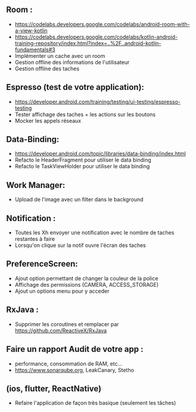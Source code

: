 
## Room :
  - https://codelabs.developers.google.com/codelabs/android-room-with-a-view-kotlin
  - https://codelabs.developers.google.com/codelabs/kotlin-android-training-repository/index.html?index=..%2F..android-kotlin-fundamentals#3
  - Implémenter un cache avec un room
  - Gestion offline des informations de l'utilisateur
  - Gestion offline des taches


## Espresso (test de votre application):
  - https://developer.android.com/training/testing/ui-testing/espresso-testing
  - Tester affichage des taches + les actions sur les boutons
  - Mocker les appels réseaux



## Data-Binding:
  - https://developer.android.com/topic/libraries/data-binding/index.html
  - Refacto le HeaderFragment pour utiliser le data binding
  - Refacto le TaskViewHolder pour utiliser le data binding



## Work Manager:
  - Upload de l'image avec un filter dans le background



## Notification : 
  - Toutes les Xh envoyer une notification avec le nombre de taches restantes à faire
  - Lorsqu'on clique sur la notif ouvre l'écran des taches



## PreferenceScreen:
  - Ajout option permettant de changer la couleur de la police
  - Affichage des permissions (CAMERA, ACCESS_STORAGE)
  - Ajout un options menu pour y acceder




## RxJava : 
  - Supprimer les coroutines et remplacer par https://github.com/ReactiveX/RxJava



## Faire un rapport Audit de votre app : 
  - performance, consommation de RAM, etc...
  - https://www.sonarqube.org, LeakCanary, Stetho




## (ios, flutter, ReactNative)
- Refaire l'application de façon très basique (seulement les tâches)


